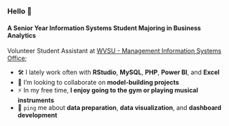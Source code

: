 ### Hello 👋

#### A Senior Year Information Systems Student Majoring in Business Analytics

Volunteer Student Assistant at [WVSU - Management Information Systems Office](https://wvsu.edu.ph/);<br>

- 🛠️ I lately work often with **RStudio**, **MySQL**, **PHP**, **Power BI**, and **Excel**
- 👯 I’m looking to collaborate on **model-building projects**
- ⚡ In my free time, **I enjoy going to the gym or playing musical instruments**
- 💬 `ping` me about **data preparation**, **data visualization**, and **dashboard development**
